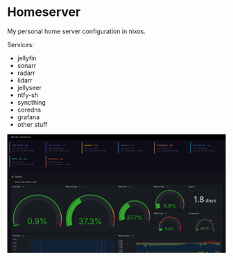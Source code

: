 # Homeserver
My personal home server configuration in nixos.

Services:
- jellyfin
- sonarr
- radarr
- lidarr
- jellyseer
- ntfy-sh
- syncthing
- coredns
- grafana
- other stuff

![Screenshot](./media/screenshot.jpg)

